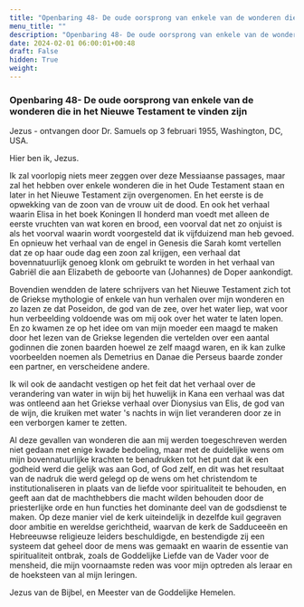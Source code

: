 ```yaml
---
title: "Openbaring 48- De oude oorsprong van enkele van de wonderen die in het Nieuwe Testament te vinden zijn"
menu_title: ""
description: "Openbaring 48- De oude oorsprong van enkele van de wonderen die in het Nieuwe Testament te vinden zijn"
date: 2024-02-01 06:00:01+00:48
draft: False
hidden: True
weight:
---
```

### Openbaring 48- De oude oorsprong van enkele van de wonderen die in het Nieuwe Testament te vinden zijn

Jezus - ontvangen door Dr. Samuels op 3 februari 1955, Washington, DC, USA.

Hier ben ik, Jezus.

Ik zal voorlopig niets meer zeggen over deze Messiaanse passages, maar zal het hebben over enkele wonderen die in het Oude Testament staan en later in het Nieuwe Testament zijn overgenomen.  En het eerste is de opwekking van de zoon van de vrouw uit de dood. En ook het verhaal waarin Elisa in het boek Koningen II honderd man voedt met alleen de eerste vruchten van wat koren en brood, een voorval dat net zo onjuist is als het voorval waarin wordt voorgesteld dat ik vijfduizend man heb gevoed. En opnieuw het verhaal van de engel in Genesis die Sarah komt vertellen dat ze op haar oude dag een zoon zal krijgen, een verhaal dat bovennatuurlijk genoeg klonk om gebruikt te worden in het verhaal van Gabriël die aan Elizabeth de geboorte van (Johannes) de Doper aankondigt.

Bovendien wendden de latere schrijvers van het Nieuwe Testament zich tot de Griekse mythologie of enkele van hun verhalen over mijn wonderen en zo lazen ze dat Poseidon, de god van de zee, over het water liep, wat voor hun verbeelding voldoende was om mij ook over het water te laten lopen. En zo kwamen ze op het idee om van mijn moeder een maagd te maken door het lezen van de Griekse legenden die vertelden over een aantal godinnen die zonen baarden hoewel ze zelf maagd waren, en ik kan zulke voorbeelden noemen als Demetrius en Danae die Perseus baarde zonder een partner, en verscheidene andere.

Ik wil ook de aandacht vestigen op het feit dat het verhaal over de verandering van water in wijn bij het huwelijk in Kana een verhaal was dat was ontleend aan het Griekse verhaal over Dionysius van Elis, de god van de wijn, die kruiken met water 's nachts in wijn liet veranderen door ze in een verborgen kamer te zetten.

Al deze gevallen van wonderen die aan mij werden toegeschreven werden niet gedaan met enige kwade bedoeling, maar met de duidelijke wens om mijn bovennatuurlijke krachten te benadrukken tot het punt dat ik een godheid werd die gelijk was aan God, of God zelf, en dit was het resultaat van de nadruk die werd gelegd op de wens om het christendom te institutionaliseren in plaats van de liefde voor spiritualiteit te behouden, en geeft aan dat de machthebbers die macht wilden behouden door de priesterlijke orde en hun functies het dominante deel van de godsdienst te maken. Op deze manier viel de kerk uiteindelijk in dezelfde kuil gegraven door ambitie en wereldse gerichtheid, waarvan de kerk de Sadduceeën en Hebreeuwse religieuze leiders beschuldigde, en bestendigde zij een systeem dat geheel door de mens was gemaakt en waarin de essentie van spiritualiteit ontbrak, zoals de Goddelijke Liefde van de Vader voor de mensheid, die mijn voornaamste reden was voor mijn optreden als leraar en de hoeksteen van al mijn leringen.

Jezus van de Bijbel, en Meester van de Goddelijke Hemelen.
